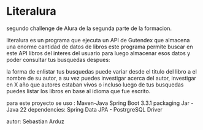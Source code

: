 # Literalura
segundo challenge de Alura de la segunda parte de la formacion.

literalura es un programa que ejecuta un API de Gutendex que almacena una enorme cantidad de datos de libros
este programa permite buscar en este API libros del interes del usuario para luego almacenar esos datos y poder consultar tus busquedas despues:

la forma de enlistar tus busquedas puede variar desde el titulo del libro a el nombre de su autor, a su vez puedes investigar acerca del autor, investigar en X año que autores estaban vivos o incluso luego de tus busquedas puedes listar los libros en base al idioma que fue escrito.

para este proyecto se uso :
Maven-Java
Spring Boot 3.3.1
packaging Jar - Java 22
dependencies: Spring Data JPA - PostrgreSQL Driver

autor: Sebastian Arduz

